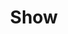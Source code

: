 ---
title: Show
description: Trigger for when a Quote is Shown
variables:
  - name: quote
    type: string
    description: The quote content
  - name: quoteID
    type: string
    description: The numeric quote id
  - name: quoteUser
    type: string
    description: The user that added the quote
    value: TwitchUser123
  - name: quoteGame
    type: string
    description: The game the broadcaster was playing at the time
    value: Just Chatting
  - name: quoteTime
    type: DateTime
    description: The timestamp when the quote was added
    value: 8/4/2023 10:56:06 AM
---